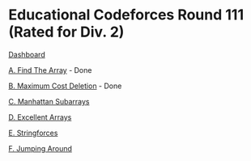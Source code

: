 # Educational Codeforces Round 111 (Rated for Div. 2)

[Dashboard](https://codeforces.com/contest/1550)

[A. Find The Array](https://codeforces.com/contest/1550/problem/A) - Done

[B. Maximum Cost Deletion](https://codeforces.com/contest/1550/problem/B) - Done

[C. Manhattan Subarrays](https://codeforces.com/contest/1550/problem/C)

[D. Excellent Arrays](https://codeforces.com/contest/1550/problem/D)

[E. Stringforces](https://codeforces.com/contest/1550/problem/E)

[F. Jumping Around](https://codeforces.com/contest/1550/problem/F)
